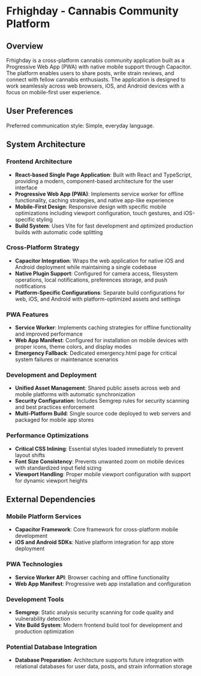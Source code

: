 # Frhighday - Cannabis Community Platform

## Overview

Frhighday is a cross-platform cannabis community application built as a Progressive Web App (PWA) with native mobile support through Capacitor. The platform enables users to share posts, write strain reviews, and connect with fellow cannabis enthusiasts. The application is designed to work seamlessly across web browsers, iOS, and Android devices with a focus on mobile-first user experience.

## User Preferences

Preferred communication style: Simple, everyday language.

## System Architecture

### Frontend Architecture
- **React-based Single Page Application**: Built with React and TypeScript, providing a modern, component-based architecture for the user interface
- **Progressive Web App (PWA)**: Implements service worker for offline functionality, caching strategies, and native app-like experience
- **Mobile-First Design**: Responsive design with specific mobile optimizations including viewport configuration, touch gestures, and iOS-specific styling
- **Build System**: Uses Vite for fast development and optimized production builds with automatic code splitting

### Cross-Platform Strategy
- **Capacitor Integration**: Wraps the web application for native iOS and Android deployment while maintaining a single codebase
- **Native Plugin Support**: Configured for camera access, filesystem operations, local notifications, preferences storage, and push notifications
- **Platform-Specific Configurations**: Separate build configurations for web, iOS, and Android with platform-optimized assets and settings

### PWA Features
- **Service Worker**: Implements caching strategies for offline functionality and improved performance
- **Web App Manifest**: Configured for installation on mobile devices with proper icons, theme colors, and display modes
- **Emergency Fallback**: Dedicated emergency.html page for critical system failures or maintenance scenarios

### Development and Deployment
- **Unified Asset Management**: Shared public assets across web and mobile platforms with automatic synchronization
- **Security Configuration**: Includes Semgrep rules for security scanning and best practices enforcement
- **Multi-Platform Build**: Single source code deployed to web servers and packaged for mobile app stores

### Performance Optimizations
- **Critical CSS Inlining**: Essential styles loaded immediately to prevent layout shifts
- **Font Size Consistency**: Prevents unwanted zoom on mobile devices with standardized input field sizing
- **Viewport Handling**: Proper mobile viewport configuration with support for dynamic viewport heights

## External Dependencies

### Mobile Platform Services
- **Capacitor Framework**: Core framework for cross-platform mobile development
- **iOS and Android SDKs**: Native platform integration for app store deployment

### PWA Technologies
- **Service Worker API**: Browser caching and offline functionality
- **Web App Manifest**: Progressive web app installation and configuration

### Development Tools
- **Semgrep**: Static analysis security scanning for code quality and vulnerability detection
- **Vite Build System**: Modern frontend build tool for development and production optimization

### Potential Database Integration
- **Database Preparation**: Architecture supports future integration with relational databases for user data, posts, and strain information storage